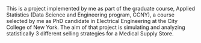 This is a project implemented by me as part of the graduate course, Applied Statistics (Data Science and Engineering program, CCNY), a course selected by me as PhD candidate in Electrical Engineering at the City College of New York.
The aim of that project is simulating and analyzing statistically 3 different selling strategies for a Medical Supply Store. 

